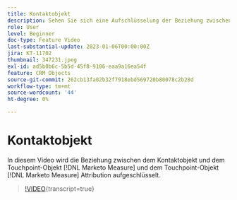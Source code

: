 ```yaml
---
title: Kontaktobjekt
description: Sehen Sie sich eine Aufschlüsselung der Beziehung zwischen dem Kontaktobjekt und dem  [!DNL Marketo Measure] Touchpoint-Objekt und dem [!DNL Marketo Measure] Attributions-Touchpoint-Objekt an.
role: User
level: Beginner
doc-type: Feature Video
last-substantial-update: 2023-01-06T00:00:00Z
jira: KT-11702
thumbnail: 347231.jpeg
exl-id: ad5b0b6c-5b5d-45f8-9106-eaa9a16ea54f
feature: CRM Objects
source-git-commit: 262cb13fa02b32f7918ebd569720b80078c2b28d
workflow-type: tm+mt
source-wordcount: '44'
ht-degree: 0%

---
```


# Kontaktobjekt

In diesem Video wird die Beziehung zwischen dem Kontaktobjekt und dem Touchpoint-Objekt [!DNL Marketo Measure] und dem Touchpoint-Objekt [!DNL Marketo Measure] Attribution aufgeschlüsselt.

>[!VIDEO](https://video.tv.adobe.com/v/347231/?learn=on){transcript=true}
